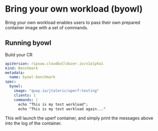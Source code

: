 # Bring your own workload (byowl)

Bring your own workload enables users to pass their own prepared
container image with a set of commands.

## Running byowl

Build your CR

```yaml
apiVersion: ripsaw.cloudbulldozer.io/v1alpha1
kind: Benchmark
metadata:
  name: byowl-benchmark
spec:
  byowl:
    image: "quay.io/jtaleric/uperf:testing"
    clients: 1
    commands: |
      echo "This is my test workload";
      echo "This is my test workload again..."
```

This will launch the uperf container, and simply print the messages
above into the log of the container.


